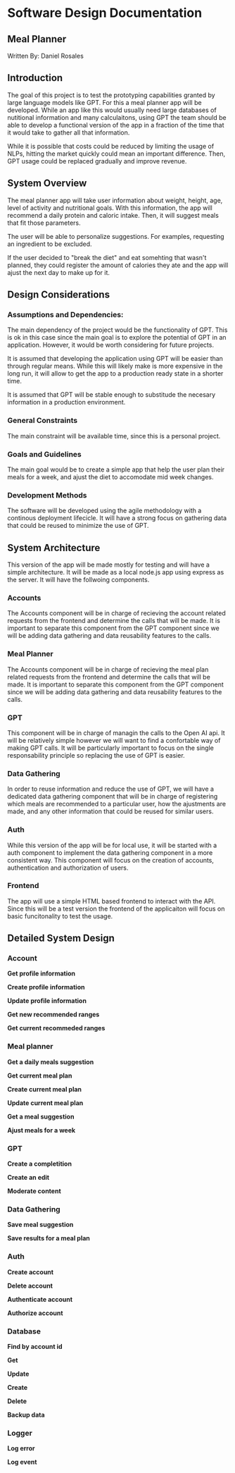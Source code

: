 # Software Design Documentation

## Meal Planner

Written By: Daniel Rosales

## Introduction

The goal of this project is to test the prototyping capabilities granted by large language models like GPT. For this a meal planner app will be developed. While an app like this would usually need large databases of nutitional information and many calculaitons, using GPT the team should be able to develop a functional version of the app in a fraction of the time that it would take to gather all that information.

While it is possible that costs could be reduced by limiting the usage of NLPs, hitting the market quickly could mean an important difference. Then, GPT usage could be replaced gradually and improve revenue.

## System Overview

The meal planner app will take user information about weight, height, age, level of activity and nutritional goals. With this information, the app will recommend a daily protein and caloric intake. Then, it will suggest meals that fit those parameters.

The user will be able to personalize suggestions. For examples, requesting an ingredient to be excluded.

If the user decided to "break the diet" and eat somehting that wasn't planned, they could register the amount of calories they ate and the app will ajust the next day to make up for it.

## Design Considerations

### Assumptions and Dependencies:

The main dependency of the project would be the functionality of GPT. This is ok in this case since the main goal is to explore the potential of GPT in an application. However, it would be worth considering for future projects.

It is assumed that developing the application using GPT will be easier than through regular means. While this will likely make is more expensive in the long run, it will allow to get the app to a production ready state in a shorter time.

It is assumed that GPT will be stable enough to substitude the necesary information in a production environment.

### General Constraints

The main constraint will be available time, since this is a personal project.

### Goals and Guidelines

The main goal would be to create a simple app that help the user plan their meals for a week, and ajust the diet to accomodate mid week changes.

### Development Methods

The software will be developed using the agile methodology with a continous deployment lifecicle. It will have a strong focus on gathering data that could be reused to minimize the use of GPT.

## System Architecture

This version of the app will be made mostly for testing and will have a simple architecture. It will be made as a local node.js app using express as the server. It will have the follwoing components.

### Accounts

The Accounts component will be in charge of recieving the account related requests from the frontend and determine the calls that will be made. It is important to separate this component from the GPT component since we will be adding data gathering and data reusability features to the calls.

### Meal Planner

The Accounts component will be in charge of recieving the meal plan related requests from the frontend and determine the calls that will be made. It is important to separate this component from the GPT component since we will be adding data gathering and data reusability features to the calls.

### GPT

This component will be in charge of managin the calls to the Open AI api. It will be relatively simple however we will want to find a confortable way of making GPT calls. It will be particularly important to focus on the single responsability principle so replacing the use of GPT is easier.

### Data Gathering

In order to reuse information and reduce the use of GPT, we will have a dedicated data gathering component that will be in charge of registering which meals are recommended to a particular user, how the ajustments are made, and any other information that could be reused for similar users.

### Auth

While this version of the app will be for local use, it will be started with a auth component to implement the data gathering component in a more consistent way. This component will focus on the creation of accounts, authentication and authorization of users.

### Frontend

The app will use a simple HTML based frontend to interact with the API. Since this will be a test version the frontend of the applicaiton will focus on basic funcitonality to test the usage.

## Detailed System Design

### Account

**Get profile information**

**Create profile information**

**Update profile information**

**Get new recommended ranges**

**Get current recommeded ranges**

### Meal planner

**Get a daily meals suggestion**

**Get current meal plan**

**Create current meal plan**

**Update current meal plan**

**Get a meal suggestion**

**Ajust meals for a week**

### GPT

**Create a completition**

**Create an edit**

**Moderate content**

### Data Gathering

**Save meal suggestion**

**Save results for a meal plan**

### Auth

**Create account**

**Delete account**

**Authenticate account**

**Authorize account**

### Database

**Find by account id**

**Get**

**Update**

**Create**

**Delete**

**Backup data**

### Logger

**Log error**

**Log event**
